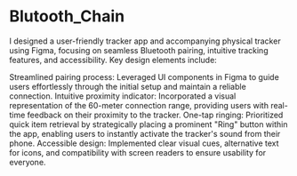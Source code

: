 # Blutooth_Chain


I designed a user-friendly tracker app and accompanying physical tracker using Figma, focusing on seamless Bluetooth pairing, intuitive tracking features, and accessibility. Key design elements include:

Streamlined pairing process: Leveraged UI components in Figma to guide users effortlessly through the initial setup and maintain a reliable connection.
Intuitive proximity indicator: Incorporated a visual representation of the 60-meter connection range, providing users with real-time feedback on their proximity to the tracker.
One-tap ringing: Prioritized quick item retrieval by strategically placing a prominent "Ring" button within the app, enabling users to instantly activate the tracker's sound from their phone.
Accessible design: Implemented clear visual cues, alternative text for icons, and compatibility with screen readers to ensure usability for everyone.
